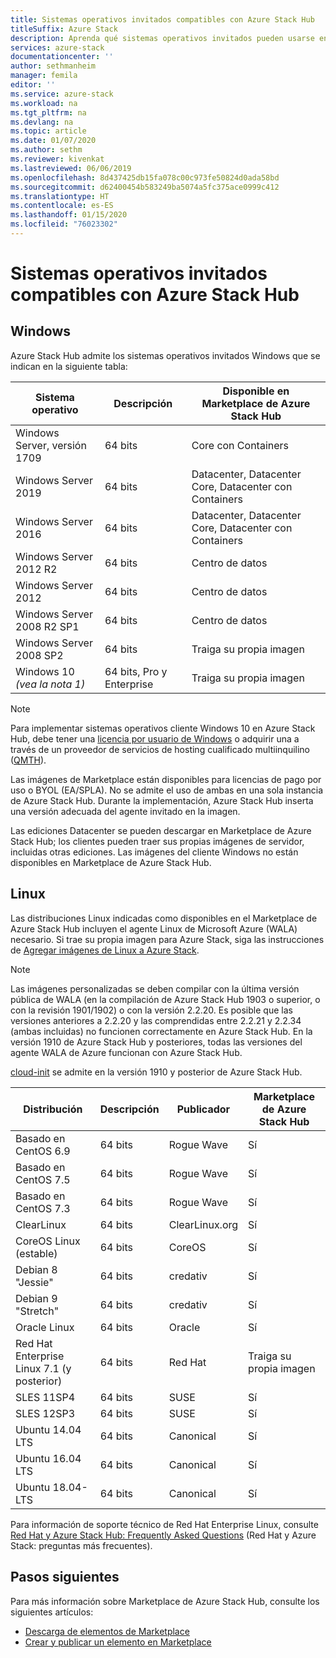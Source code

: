 ```yaml
---
title: Sistemas operativos invitados compatibles con Azure Stack Hub
titleSuffix: Azure Stack
description: Aprenda qué sistemas operativos invitados pueden usarse en Azure Stack Hub.
services: azure-stack
documentationcenter: ''
author: sethmanheim
manager: femila
editor: ''
ms.service: azure-stack
ms.workload: na
ms.tgt_pltfrm: na
ms.devlang: na
ms.topic: article
ms.date: 01/07/2020
ms.author: sethm
ms.reviewer: kivenkat
ms.lastreviewed: 06/06/2019
ms.openlocfilehash: 8d437425db15fa078c00c973fe50824d0ada58bd
ms.sourcegitcommit: d62400454b583249ba5074a5fc375ace0999c412
ms.translationtype: HT
ms.contentlocale: es-ES
ms.lasthandoff: 01/15/2020
ms.locfileid: "76023302"
---
```

# <a name="guest-operating-systems-supported-on-azure-stack-hub"></a>Sistemas operativos invitados compatibles con Azure Stack Hub

## <a name="windows"></a>Windows

Azure Stack Hub admite los sistemas operativos invitados Windows que se indican en la siguiente tabla:

| Sistema operativo | Descripción | Disponible en Marketplace de Azure Stack Hub |
| --- | --- | --- |
| Windows Server, versión 1709 | 64 bits | Core con Containers |
| Windows Server 2019 | 64 bits |  Datacenter, Datacenter Core, Datacenter con Containers |
| Windows Server 2016 | 64 bits |  Datacenter, Datacenter Core, Datacenter con Containers |
| Windows Server 2012 R2 | 64 bits |  Centro de datos |
| Windows Server 2012 | 64 bits |  Centro de datos |
| Windows Server 2008 R2 SP1 | 64 bits |  Centro de datos |
| Windows Server 2008 SP2 | 64 bits |  Traiga su propia imagen |
| Windows 10 *(vea la nota 1)* | 64 bits, Pro y Enterprise | Traiga su propia imagen |

> [!NOTE]
> Para implementar sistemas operativos cliente Windows 10 en Azure Stack Hub, debe tener una [licencia por usuario de Windows](https://www.microsoft.com/licensing/product-licensing/windows10.aspx) o adquirir una a través de un proveedor de servicios de hosting cualificado multiinquilino ([QMTH](https://www.microsoft.com/CloudandHosting/licensing_sca.aspx)).

Las imágenes de Marketplace están disponibles para licencias de pago por uso o BYOL (EA/SPLA). No se admite el uso de ambas en una sola instancia de Azure Stack Hub. Durante la implementación, Azure Stack Hub inserta una versión adecuada del agente invitado en la imagen.

Las ediciones Datacenter se pueden descargar en Marketplace de Azure Stack Hub; los clientes pueden traer sus propias imágenes de servidor, incluidas otras ediciones. Las imágenes del cliente Windows no están disponibles en Marketplace de Azure Stack Hub.

## <a name="linux"></a>Linux

Las distribuciones Linux indicadas como disponibles en el Marketplace de Azure Stack Hub incluyen el agente Linux de Microsoft Azure (WALA) necesario. Si trae su propia imagen para Azure Stack, siga las instrucciones de [Agregar imágenes de Linux a Azure Stack](azure-stack-linux.md).

> [!NOTE]
> Las imágenes personalizadas se deben compilar con la última versión pública de WALA (en la compilación de Azure Stack Hub 1903 o superior, o con la revisión 1901/1902) o con la versión 2.2.20. Es posible que las versiones anteriores a 2.2.20 y las comprendidas entre 2.2.21 y 2.2.34 (ambas incluidas) no funcionen correctamente en Azure Stack Hub. En la versión 1910 de Azure Stack Hub y posteriores, todas las versiones del agente WALA de Azure funcionan con Azure Stack Hub.
>
> [cloud-init](https://cloud-init.io/) se admite en la versión 1910 y posterior de Azure Stack Hub.

| Distribución | Descripción | Publicador | Marketplace de Azure Stack Hub |
| --- | --- | --- | --- |
| Basado en CentOS 6.9 | 64 bits | Rogue Wave | Sí |
| Basado en CentOS 7.5 | 64 bits | Rogue Wave | Sí |
| Basado en CentOS 7.3 | 64 bits | Rogue Wave | Sí |
| ClearLinux | 64 bits | ClearLinux.org | Sí |
| CoreOS Linux (estable) |  64 bits | CoreOS | Sí |
| Debian 8 "Jessie" | 64 bits | credativ |  Sí |
| Debian 9 "Stretch" | 64 bits | credativ | Sí |
| Oracle Linux | 64 bits | Oracle | Sí |
| Red Hat Enterprise Linux 7.1 (y posterior) | 64 bits | Red Hat | Traiga su propia imagen |
| SLES 11SP4 | 64 bits | SUSE | Sí |
| SLES 12SP3 | 64 bits | SUSE | Sí |
| Ubuntu 14.04 LTS | 64 bits | Canonical | Sí |
| Ubuntu 16.04 LTS | 64 bits | Canonical | Sí |
| Ubuntu 18.04-LTS | 64 bits | Canonical | Sí |

Para información de soporte técnico de Red Hat Enterprise Linux, consulte [Red Hat y Azure Stack Hub: Frequently Asked Questions](https://access.redhat.com/articles/3413531) (Red Hat y Azure Stack: preguntas más frecuentes).

## <a name="next-steps"></a>Pasos siguientes

Para más información sobre Marketplace de Azure Stack Hub, consulte los siguientes artículos:

- [Descarga de elementos de Marketplace](azure-stack-download-azure-marketplace-item.md)  
- [Crear y publicar un elemento en Marketplace](azure-stack-create-and-publish-marketplace-item.md)

